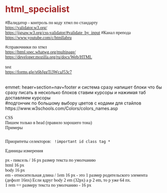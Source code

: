 # html_specialist<br>
#Валидатор - контроль по коду хтмл по стандарту<br>
https://validator.w3.org/<br>
https://jigsaw.w3.org/css-validator/#validate_by_input
#Канал препода<br>
https://www.youtube.com/c/htmllabru<br>

#справочники по хтмл<br>
https://html.spec.whatwg.org/multipage/<br>
https://developer.mozilla.org/ru/docs/Web/HTML<br>
<br>
test<br>
https://forms.gle/x6bJggTi3WcaJ53c7

<br>
emmet:
heaer+section+nav+footer и система сразу напишет блоки
что бы сразу писать в несколько блоков ставим курсоры и нажимая таб доставляем курсоры <br>
#подгончик по большому выбору цветов с кодами для стайлов<br>
https://www.w3schools.com/Colors/colors_names.asp<br>



CSS<br>
Пишем только в head (правило хорошего тона)<br>
Примеры<br>
<code>
    <style>
        h1 {
            color: brown;
        }
        h3 {
            color: aqua;
        }
        p {
            font-family:Gill Sans;
        }
        #courses {
            background: lightgreen;
        }
        .dark {
            background-color: black;
            color: aliceblue;
        }
    </style>
</code>


Приоритеты селекторов:
<code>
!important
id
class
tag
*
</code>

Единицы измерения<br>

px - пиксель / 16 px размер текста по умолчанию<br>
html 16 px<br>
body 16 px<br>
em - относительная длина / 1em 16 px - это 1 размер родительского элемента (дефолт 16пх) Если вдруг body 2 em (32px) а p 2 em, то р уже 64 пх.<br>
1 rem == размеру текста по умолчанию - 16 px<br>
